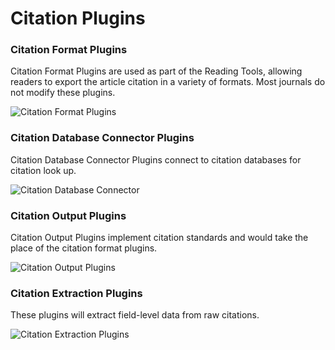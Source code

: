 # Citation Plugins


### Citation Format Plugins



Citation Format Plugins are used as part of the Reading Tools, allowing readers to export the article citation in a variety of formats. Most journals do not modify these plugins.


![Citation Format Plugins](images/chapter5/plugin_citation.png)



### Citation Database Connector Plugins

Citation Database Connector Plugins connect to citation databases for citation look up.

![Citation Database Connector](images/chapter5/plugin_citation_db.png)

### Citation Output Plugins

Citation Output Plugins implement citation standards and would take the place of the citation format plugins.


![Citation Output Plugins](images/chapter5/plugin_cite_output.png)


### Citation Extraction Plugins

These plugins will extract field-level data from raw citations.

![Citation Extraction Plugins](images/chapter5/plugin_citation_extraction.png)
